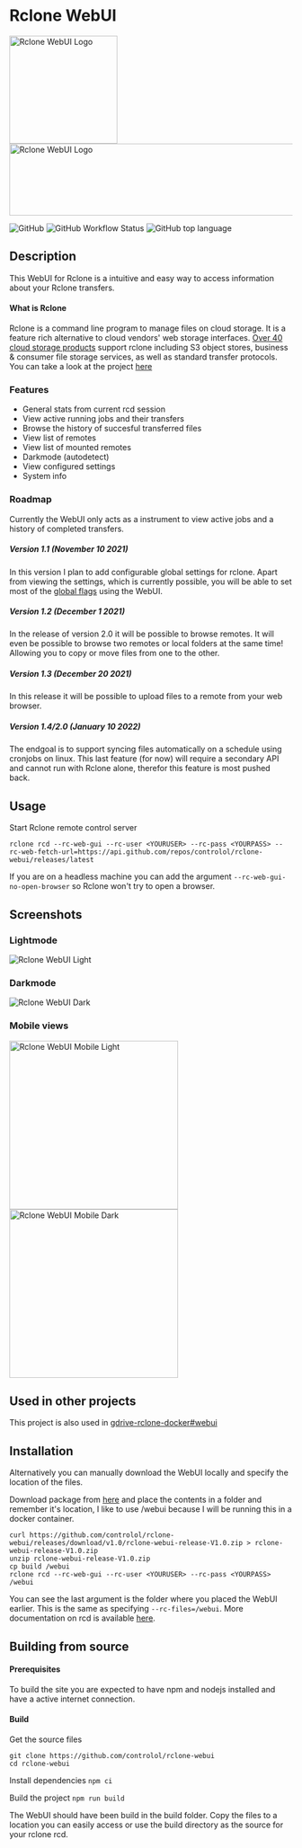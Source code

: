 # Rclone WebUI

<p float="left">
  <img src="./public/android-chrome-192x192.png" alt="Rclone WebUI Logo" width="192" height="192" />
  <img src="./rclone-webui-text-759x192.png" alt="Rclone WebUI Logo" width="506" height="128" />
</p>

![GitHub](https://img.shields.io/github/license/controlol/rclone-webui)
![GitHub Workflow Status](https://img.shields.io/github/workflow/status/controlol/rclone-webui/Update%20Release%20V1.0?label=Build%20Release)
![GitHub top language](https://img.shields.io/github/languages/top/controlol/rclone-webui)

## Description
This WebUI for Rclone is a intuitive and easy way to access information about your Rclone transfers.

#### What is Rclone
Rclone is a command line program to manage files on cloud storage. It is a feature rich alternative to cloud vendors' web storage interfaces. [Over 40 cloud storage products](https://rclone.org/#providers) support rclone including S3 object stores, business & consumer file storage services, as well as standard transfer protocols. You can take a look at the project [here](https://rclone.org/)

### Features
- General stats from current rcd session
- View active running jobs and their transfers
- Browse the history of succesful transferred files
- View list of remotes
- View list of mounted remotes
- Darkmode (autodetect)
- View configured settings
- System info

### Roadmap
Currently the WebUI only acts as a instrument to view active jobs and a history of completed transfers. 
##### Version 1.1 (November 10 2021)
In this version I plan to add configurable global settings for rclone. Apart from viewing the settings, which is currently possible, you will be able to set most of the [global flags](https://rclone.org/flags/) using the WebUI.

##### Version 1.2 (December 1 2021)
In the release of version 2.0 it will be possible to browse remotes. It will even be possible to browse two remotes or local folders at the same time! Allowing you to copy or move files from one to the other.

##### Version 1.3 (December 20 2021)
In this release it will be possible to upload files to a remote from your web browser.

##### Version 1.4/2.0 (January 10 2022)
The endgoal is to support syncing files automatically on a schedule using cronjobs on linux. This last feature (for now) will require a secondary API and cannot run with Rclone alone, therefor this feature is most pushed back.

## Usage
Start Rclone remote control server
```
rclone rcd --rc-web-gui --rc-user <YOURUSER> --rc-pass <YOURPASS> --rc-web-fetch-url=https://api.github.com/repos/controlol/rclone-webui/releases/latest
```
If you are on a headless machine you can add the argument `--rc-web-gui-no-open-browser` so Rclone won't try to open a browser.

## Screenshots

### Lightmode
<img src="./screenshots/desktop-light.png" alt="Rclone WebUI Light" />

### Darkmode
<img src="./screenshots/desktop-dark.png" alt="Rclone WebUI Dark" />

### Mobile views
<p float="left">
  <img src="./screenshots/iPhone-X-light.png" alt="Rclone WebUI Mobile Light" width="300"/>
  <img src="./screenshots/iPhone-X-dark.png" alt="Rclone WebUI Mobile Dark" width="300"/>
</p>

## Used in other projects
This project is also used in [gdrive-rclone-docker#webui](https://github.com/controlol/gdrive-rclone-docker/tree/webui)

## Installation
Alternatively you can manually download the WebUI locally and specify the location of the files.

Download package from [here](https://github.com/controlol/rclone-webui/releases/download/v1.0/rclone-webui-release-V1.0.zip) and place the contents in a folder and remember it's location, I like to use /webui because I will be running this in a docker container.
```
curl https://github.com/controlol/rclone-webui/releases/download/v1.0/rclone-webui-release-V1.0.zip > rclone-webui-release-V1.0.zip
unzip rclone-webui-release-V1.0.zip
cp build /webui
rclone rcd --rc-web-gui --rc-user <YOURUSER> --rc-pass <YOURPASS> /webui
```

You can see the last argument is the folder where you placed the WebUI earlier. This is the same as specifying `--rc-files=/webui`. More documentation on rcd is available [here](https://rclone.org/rc).<br/>


## Building from source

#### Prerequisites
To build the site you are expected to have npm and nodejs installed and have a active internet connection.

#### Build

Get the source files
```
git clone https://github.com/controlol/rclone-webui
cd rclone-webui
```

Install dependencies
`npm ci`

Build the project
`npm run build`

The WebUI should have been build in the build folder. Copy the files to a location you can easily access or use the build directory as the source for your rclone rcd.
